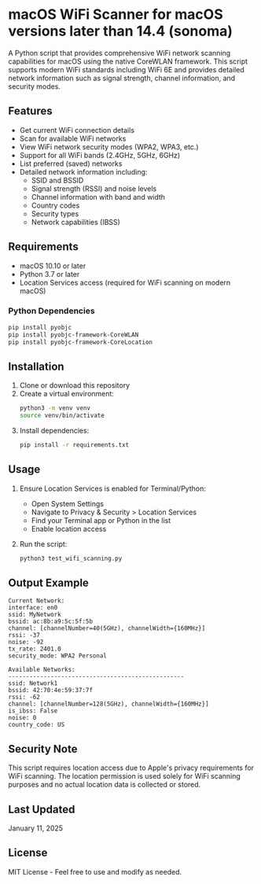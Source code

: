 # macOS WiFi Scanner for macOS versions later than 14.4 (sonoma)

A Python script that provides comprehensive WiFi network scanning capabilities for macOS using the native CoreWLAN framework. This script supports modern WiFi standards including WiFi 6E and provides detailed network information such as signal strength, channel information, and security modes.

## Features

- Get current WiFi connection details
- Scan for available WiFi networks
- View WiFi network security modes (WPA2, WPA3, etc.)
- Support for all WiFi bands (2.4GHz, 5GHz, 6GHz)
- List preferred (saved) networks
- Detailed network information including:
  - SSID and BSSID
  - Signal strength (RSSI) and noise levels
  - Channel information with band and width
  - Country codes
  - Security types
  - Network capabilities (IBSS)

## Requirements

- macOS 10.10 or later
- Python 3.7 or later
- Location Services access (required for WiFi scanning on modern macOS)

### Python Dependencies

```bash
pip install pyobjc
pip install pyobjc-framework-CoreWLAN
pip install pyobjc-framework-CoreLocation
```

## Installation

1. Clone or download this repository
2. Create a virtual environment:
   ```bash
   python3 -m venv venv
   source venv/bin/activate
   ```
3. Install dependencies:
   ```bash
   pip install -r requirements.txt
   ```

## Usage

1. Ensure Location Services is enabled for Terminal/Python:
   - Open System Settings
   - Navigate to Privacy & Security > Location Services
   - Find your Terminal app or Python in the list
   - Enable location access

2. Run the script:
   ```bash
   python3 test_wifi_scanning.py
   ```

## Output Example

```
Current Network:
interface: en0
ssid: MyNetwork
bssid: ac:8b:a9:5c:5f:5b
channel: [channelNumber=40(5GHz), channelWidth={160MHz}]
rssi: -37
noise: -92
tx_rate: 2401.0
security_mode: WPA2 Personal

Available Networks:
--------------------------------------------------
ssid: Network1
bssid: 42:70:4e:59:37:7f
rssi: -62
channel: [channelNumber=128(5GHz), channelWidth={160MHz}]
is_ibss: False
noise: 0
country_code: US
```

## Security Note

This script requires location access due to Apple's privacy requirements for WiFi scanning. The location permission is used solely for WiFi scanning purposes and no actual location data is collected or stored.

## Last Updated

January 11, 2025

## License

MIT License - Feel free to use and modify as needed.
